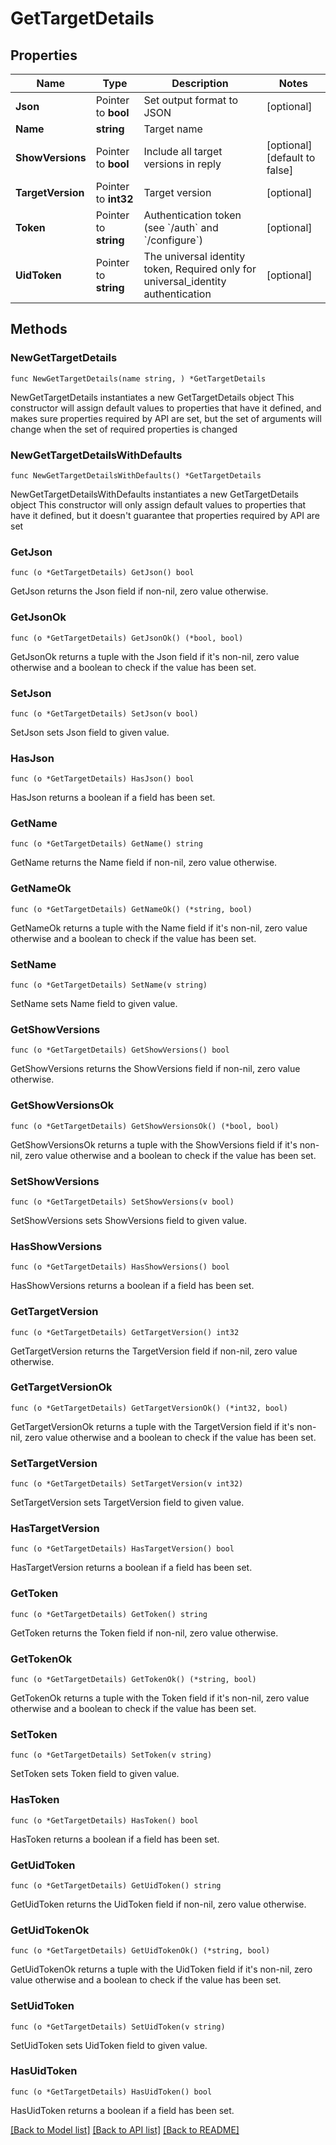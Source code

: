 # GetTargetDetails

## Properties

Name | Type | Description | Notes
------------ | ------------- | ------------- | -------------
**Json** | Pointer to **bool** | Set output format to JSON | [optional] 
**Name** | **string** | Target name | 
**ShowVersions** | Pointer to **bool** | Include all target versions in reply | [optional] [default to false]
**TargetVersion** | Pointer to **int32** | Target version | [optional] 
**Token** | Pointer to **string** | Authentication token (see &#x60;/auth&#x60; and &#x60;/configure&#x60;) | [optional] 
**UidToken** | Pointer to **string** | The universal identity token, Required only for universal_identity authentication | [optional] 

## Methods

### NewGetTargetDetails

`func NewGetTargetDetails(name string, ) *GetTargetDetails`

NewGetTargetDetails instantiates a new GetTargetDetails object
This constructor will assign default values to properties that have it defined,
and makes sure properties required by API are set, but the set of arguments
will change when the set of required properties is changed

### NewGetTargetDetailsWithDefaults

`func NewGetTargetDetailsWithDefaults() *GetTargetDetails`

NewGetTargetDetailsWithDefaults instantiates a new GetTargetDetails object
This constructor will only assign default values to properties that have it defined,
but it doesn't guarantee that properties required by API are set

### GetJson

`func (o *GetTargetDetails) GetJson() bool`

GetJson returns the Json field if non-nil, zero value otherwise.

### GetJsonOk

`func (o *GetTargetDetails) GetJsonOk() (*bool, bool)`

GetJsonOk returns a tuple with the Json field if it's non-nil, zero value otherwise
and a boolean to check if the value has been set.

### SetJson

`func (o *GetTargetDetails) SetJson(v bool)`

SetJson sets Json field to given value.

### HasJson

`func (o *GetTargetDetails) HasJson() bool`

HasJson returns a boolean if a field has been set.

### GetName

`func (o *GetTargetDetails) GetName() string`

GetName returns the Name field if non-nil, zero value otherwise.

### GetNameOk

`func (o *GetTargetDetails) GetNameOk() (*string, bool)`

GetNameOk returns a tuple with the Name field if it's non-nil, zero value otherwise
and a boolean to check if the value has been set.

### SetName

`func (o *GetTargetDetails) SetName(v string)`

SetName sets Name field to given value.


### GetShowVersions

`func (o *GetTargetDetails) GetShowVersions() bool`

GetShowVersions returns the ShowVersions field if non-nil, zero value otherwise.

### GetShowVersionsOk

`func (o *GetTargetDetails) GetShowVersionsOk() (*bool, bool)`

GetShowVersionsOk returns a tuple with the ShowVersions field if it's non-nil, zero value otherwise
and a boolean to check if the value has been set.

### SetShowVersions

`func (o *GetTargetDetails) SetShowVersions(v bool)`

SetShowVersions sets ShowVersions field to given value.

### HasShowVersions

`func (o *GetTargetDetails) HasShowVersions() bool`

HasShowVersions returns a boolean if a field has been set.

### GetTargetVersion

`func (o *GetTargetDetails) GetTargetVersion() int32`

GetTargetVersion returns the TargetVersion field if non-nil, zero value otherwise.

### GetTargetVersionOk

`func (o *GetTargetDetails) GetTargetVersionOk() (*int32, bool)`

GetTargetVersionOk returns a tuple with the TargetVersion field if it's non-nil, zero value otherwise
and a boolean to check if the value has been set.

### SetTargetVersion

`func (o *GetTargetDetails) SetTargetVersion(v int32)`

SetTargetVersion sets TargetVersion field to given value.

### HasTargetVersion

`func (o *GetTargetDetails) HasTargetVersion() bool`

HasTargetVersion returns a boolean if a field has been set.

### GetToken

`func (o *GetTargetDetails) GetToken() string`

GetToken returns the Token field if non-nil, zero value otherwise.

### GetTokenOk

`func (o *GetTargetDetails) GetTokenOk() (*string, bool)`

GetTokenOk returns a tuple with the Token field if it's non-nil, zero value otherwise
and a boolean to check if the value has been set.

### SetToken

`func (o *GetTargetDetails) SetToken(v string)`

SetToken sets Token field to given value.

### HasToken

`func (o *GetTargetDetails) HasToken() bool`

HasToken returns a boolean if a field has been set.

### GetUidToken

`func (o *GetTargetDetails) GetUidToken() string`

GetUidToken returns the UidToken field if non-nil, zero value otherwise.

### GetUidTokenOk

`func (o *GetTargetDetails) GetUidTokenOk() (*string, bool)`

GetUidTokenOk returns a tuple with the UidToken field if it's non-nil, zero value otherwise
and a boolean to check if the value has been set.

### SetUidToken

`func (o *GetTargetDetails) SetUidToken(v string)`

SetUidToken sets UidToken field to given value.

### HasUidToken

`func (o *GetTargetDetails) HasUidToken() bool`

HasUidToken returns a boolean if a field has been set.


[[Back to Model list]](../README.md#documentation-for-models) [[Back to API list]](../README.md#documentation-for-api-endpoints) [[Back to README]](../README.md)


